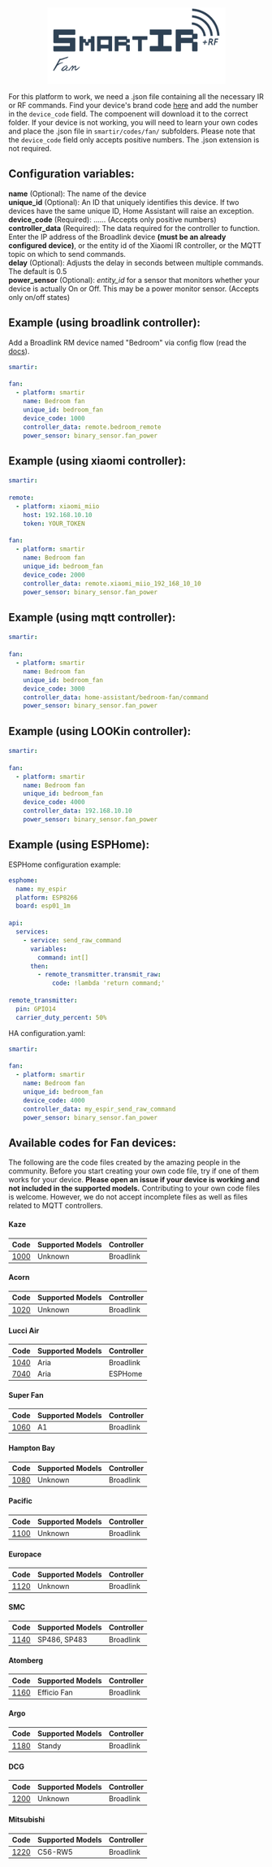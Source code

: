<p align="center">
  <a href="#"><img src="assets/smartir_fan.png" width="350" alt="SmartIR Media Player"></a>
</p>

For this platform to work, we need a .json file containing all the necessary IR or RF commands.
Find your device's brand code [here](FAN.md#available-codes-for-fan-devices) and add the number in the `device_code` field. The compoenent will download it to the correct folder. If your device is not working, you will need to learn your own codes and place the .json file in `smartir/codes/fan/` subfolders. Please note that the `device_code` field only accepts positive numbers. The .json extension is not required.

## Configuration variables:
**name** (Optional): The name of the device<br />
**unique_id** (Optional): An ID that uniquely identifies this device. If two devices have the same unique ID, Home Assistant will raise an exception.<br />
**device_code** (Required): ...... (Accepts only positive numbers)<br />
**controller_data** (Required): The data required for the controller to function. Enter the IP address of the Broadlink device **(must be an already configured device)**, or the entity id of the Xiaomi IR controller, or the MQTT topic on which to send commands.<br />
**delay** (Optional): Adjusts the delay in seconds between multiple commands. The default is 0.5 <br />
**power_sensor** (Optional): *entity_id* for a sensor that monitors whether your device is actually On or Off. This may be a power monitor sensor. (Accepts only on/off states)<br />

## Example (using broadlink controller):
Add a Broadlink RM device named "Bedroom" via config flow (read the [docs](https://www.home-assistant.io/integrations/broadlink/)).

```yaml
smartir:

fan:
  - platform: smartir
    name: Bedroom fan
    unique_id: bedroom_fan
    device_code: 1000
    controller_data: remote.bedroom_remote
    power_sensor: binary_sensor.fan_power
```
## Example (using xiaomi controller):
```yaml
smartir:

remote:
  - platform: xiaomi_miio
    host: 192.168.10.10
    token: YOUR_TOKEN

fan:
  - platform: smartir
    name: Bedroom fan
    unique_id: bedroom_fan
    device_code: 2000
    controller_data: remote.xiaomi_miio_192_168_10_10
    power_sensor: binary_sensor.fan_power
```

## Example (using mqtt controller):
```yaml
smartir:

fan:
  - platform: smartir
    name: Bedroom fan
    unique_id: bedroom_fan
    device_code: 3000
    controller_data: home-assistant/bedroom-fan/command
    power_sensor: binary_sensor.fan_power
```

## Example (using LOOKin controller):
```yaml
smartir:

fan:
  - platform: smartir
    name: Bedroom fan
    unique_id: bedroom_fan
    device_code: 4000
    controller_data: 192.168.10.10
    power_sensor: binary_sensor.fan_power
```

## Example (using ESPHome):
ESPHome configuration example:
```yaml
esphome:
  name: my_espir
  platform: ESP8266
  board: esp01_1m

api:
  services:
    - service: send_raw_command
      variables:
        command: int[]
      then:
        - remote_transmitter.transmit_raw:
            code: !lambda 'return command;'

remote_transmitter:
  pin: GPIO14
  carrier_duty_percent: 50%
```
HA configuration.yaml:
```yaml
smartir:

fan:
  - platform: smartir
    name: Bedroom fan
    unique_id: bedroom_fan
    device_code: 4000
    controller_data: my_espir_send_raw_command
    power_sensor: binary_sensor.fan_power
```

## Available codes for Fan devices:
The following are the code files created by the amazing people in the community. Before you start creating your own code file, try if one of them works for your device. **Please open an issue if your device is working and not included in the supported models.**
Contributing to your own code files is welcome. However, we do not accept incomplete files as well as files related to MQTT controllers.

#### Kaze
| Code | Supported Models | Controller |
| ------------- | -------------------------- | ------------- |
[1000](../codes/fan/1000.json)|Unknown|Broadlink

#### Acorn
| Code | Supported Models | Controller |
| ------------- | -------------------------- | ------------- |
[1020](../codes/fan/1020.json)|Unknown|Broadlink

#### Lucci Air
| Code | Supported Models | Controller |
| ------------- | -------------------------- | ------------- |
[1040](../codes/fan/1040.json)|Aria|Broadlink
[7040](../codes/fan/7040.json)|Aria|ESPHome

#### Super Fan
| Code | Supported Models | Controller |
| ------------- | -------------------------- | ------------- |
[1060](../codes/fan/1060.json)|A1|Broadlink

#### Hampton Bay
| Code | Supported Models | Controller |
| ------------- | -------------------------- | ------------- |
[1080](../codes/fan/1080.json)|Unknown|Broadlink

#### Pacific
| Code | Supported Models | Controller |
| ------------- | -------------------------- | ------------- |
[1100](../codes/fan/1100.json)|Unknown|Broadlink

#### Europace
| Code | Supported Models | Controller |
| ------------- | -------------------------- | ------------- |
[1120](../codes/fan/1120.json)|Unknown|Broadlink

#### SMC
| Code | Supported Models | Controller |
| ------------- | -------------------------- | ------------- |
[1140](../codes/fan/1140.json)|SP486, SP483|Broadlink

#### Atomberg
| Code | Supported Models | Controller |
| ------------- | -------------------------- | ------------- |
[1160](../codes/fan/1160.json)|Efficio Fan|Broadlink

#### Argo
| Code | Supported Models | Controller |
| ------------- | -------------------------- | ------------- |
[1180](../codes/fan/1180.json)|Standy|Broadlink

#### DCG
| Code | Supported Models | Controller |
| ------------- | -------------------------- | ------------- |
[1200](../codes/fan/1200.json)|Unknown|Broadlink

#### Mitsubishi
| Code | Supported Models | Controller |
| ------------- | -------------------------- | ------------- |
[1220](../codes/fan/1220.json)|C56-RW5|Broadlink